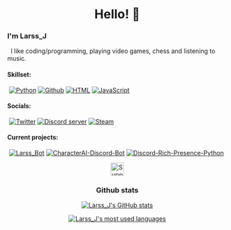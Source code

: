<h1 style='text-align:center;'>Hello! 👋</h1>

### I'm Larss_J
&nbsp; I like coding/programming, playing video games, chess and listening to music.

 #### Skillset:
 &nbsp;[![Python](https://img.shields.io/badge/Python-black?style=flat-square&logo=python)](https://github.com/LarssJakobsons) [![Github](https://img.shields.io/badge/Github-black?style=flat-square&logo=github)](https://github.com/LarssJakobsons) [![HTML](https://img.shields.io/badge/HTML-black?style=flat-square&logo=html5)](https://github.com/LarssJakobsons) [![JavaScript](https://img.shields.io/badge/JavaScrip-black?style=flat-square&logo=javascript)](https://github.com/LarssJakobsons)

#### Socials:
&nbsp;[![Twitter](https://img.shields.io/badge/Twitter-black?style=flat-square&logo=twitter)](https://twitter.com/Larss_J) [![Discord server](https://img.shields.io/badge/Discord_server-black?style=flat-square&logo=discord)](https://discord.gg/TReMEyBQsh) [![Steam](https://img.shields.io/badge/Steam-black?style=flat-square&logo=steam)](https://steamcommunity.com/id/Larss_J)

#### Current projects:
&nbsp;[![Larss_Bot](https://img.shields.io/github/stars/LarssJakobsons/Larss_bot?color=yellow&label=Larss_Bot&style=flat-square)](https://github.com/LarssJakobsons/Larss_Bot) [![CharacterAI-Discord-Bot](https://img.shields.io/github/stars/LarssJakobsons/CharacterAI-Discord-Bot?color=yellow&label=CharacterAI-Discord-Bot&style=flat-square)](https://github.com/LarssJakobsons/CharacterAI-Discord-Bot) [![Discord-Rich-Presence-Python](https://img.shields.io/github/stars/LarssJakobsons/Discord-rich-presence-python?color=yellow&label=Py-discord-RP&style=flat-square)](https://github.com/LarssJakobsons/Discord-rich-presence-python)

<p align="center">
<a href="https://ko-fi.com/larssj?=redirect">
    <img src="https://img.shields.io/badge/Support_me!-EC6961?labelColor=white&style=flat-square&logo=kofi" alt="Support me!" height="30">
</a>
</p>

<h3 align="center">Github stats</h3>
<p align="center">
 <a href="https://github.com/LarssJakobsons">
    <img src="https://github-readme-stats.vercel.app/api?username=LarssJakobsons&show_icons=true&theme=dark" alt="Larss_J's GitHub stats">
 </a>
</p>
<p align="center">
<a href="https://github.com/LarssJakobsons">
    <img src="https://github-readme-stats.vercel.app/api/top-langs/?username=LarssJakobsons&layout=compact&theme=dark" alt="Larss_J's most used languages">
</a>
</p>


<!--
**LarssJakobsons/LarssJakobsons** is a ✨ _special_ ✨ repository because its `README.md` (this file) appears on your GitHub profile.

Here are some ideas to get you started:

- 🔭 I’m currently working on ...
- 🌱 I’m currently learning ...
- 👯 I’m looking to collaborate on ...
- 🤔 I’m looking for help with ...
- 💬 Ask me about ...
- 📫 How to reach me: ...
- 😄 Pronouns: ...
- ⚡ Fun fact: ...
-->
